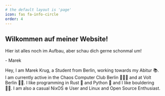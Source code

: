 ```yaml
---
# the default layout is 'page'
icon: fas fa-info-circle
order: 4
---
```


## Wilkommen auf meiner Website!

Hier ist alles noch im Aufbau, aber schau dich gerne schonmal um!

\- Marek

Hey, I am Marek Krug, a Student from Berlin, working towards my Abitur 📚.
I am currently active in the Chaos Computer Club Berlin 👨‍💻🔌 and at Volt Berlin 🐻💜.
I like programming in Rust 🦀 and Python 🐍 and I like bouldering 🧗🏼. I am also a casual NixOS ❄️ User and Linux and Open Source Enthusiast.